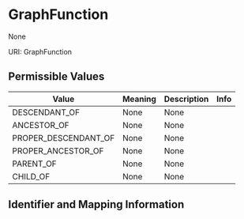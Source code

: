 # GraphFunction

None

URI: GraphFunction

## Permissible Values

| Value | Meaning | Description | Info |
| --- | --- | --- | --- |
| DESCENDANT_OF | None | None | |
| ANCESTOR_OF | None | None | |
| PROPER_DESCENDANT_OF | None | None | |
| PROPER_ANCESTOR_OF | None | None | |
| PARENT_OF | None | None | |
| CHILD_OF | None | None | |


## Identifier and Mapping Information





